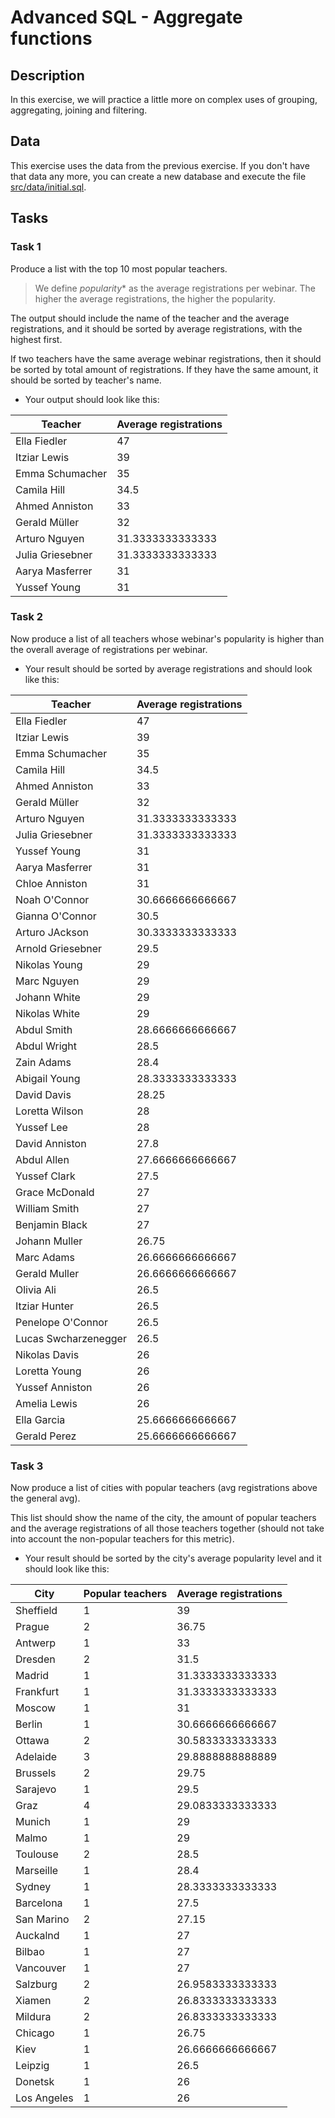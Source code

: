 # Advanced SQL - Aggregate functions

## Description

In this exercise, we will practice a little more on complex uses of grouping, aggregating, joining and filtering.

##

## Data

This exercise uses the data from the previous exercise. If you don't have that data any more, you can create a new database and execute the file [src/data/initial.sql](src/data/initial.sql).

##

## Tasks

###

### Task 1

Produce a list with the top 10 most popular teachers.

> We define *popularity** as the average registrations per webinar. The higher the average registrations, the higher the popularity.

The output should include the name of the teacher and the average registrations, and it should be sorted by average registrations, with the highest first.

If two teachers have the same average webinar registrations, then it should be sorted by total amount of registrations. If they have the same amount, it should be sorted by teacher's name.

- Your output should look like this:

| Teacher          | Average registrations |
|------------------|-----------------------|
| Ella Fiedler     | 47                    |
| Itziar Lewis     | 39                    |
| Emma Schumacher  | 35                    |
| Camila Hill      | 34.5                  |
| Ahmed Anniston   | 33                    |
| Gerald Müller    | 32                    |
| Arturo Nguyen    | 31.3333333333333      |
| Julia Griesebner | 31.3333333333333      |
| Aarya Masferrer  | 31                    |
| Yussef Young     | 31                    |


###

### Task 2

Now produce a list of all teachers whose webinar's popularity is higher than the overall average of registrations per webinar.

- Your result should be sorted by average registrations and should look like this:

| Teacher              | Average registrations |
|----------------------|-----------------------|
| Ella Fiedler         | 47                    |
| Itziar Lewis         | 39                    |
| Emma Schumacher      | 35                    |
| Camila Hill          | 34.5                  |
| Ahmed Anniston       | 33                    |
| Gerald Müller        | 32                    |
| Arturo Nguyen        | 31.3333333333333      |
| Julia Griesebner     | 31.3333333333333      |
| Yussef Young         | 31                    |
| Aarya Masferrer      | 31                    |
| Chloe Anniston       | 31                    |
| Noah O'Connor        | 30.6666666666667      |
| Gianna O'Connor      | 30.5                  |
| Arturo JAckson       | 30.3333333333333      |
| Arnold Griesebner    | 29.5                  |
| Nikolas Young        | 29                    |
| Marc Nguyen          | 29                    |
| Johann White         | 29                    |
| Nikolas White        | 29                    |
| Abdul Smith          | 28.6666666666667      |
| Abdul Wright         | 28.5                  |
| Zain Adams           | 28.4                  |
| Abigail Young        | 28.3333333333333      |
| David Davis          | 28.25                 |
| Loretta Wilson       | 28                    |
| Yussef Lee           | 28                    |
| David Anniston       | 27.8                  |
| Abdul Allen          | 27.6666666666667      |
| Yussef Clark         | 27.5                  |
| Grace McDonald       | 27                    |
| William Smith        | 27                    |
| Benjamin Black       | 27                    |
| Johann Muller        | 26.75                 |
| Marc Adams           | 26.6666666666667      |
| Gerald Muller        | 26.6666666666667      |
| Olivia Ali           | 26.5                  |
| Itziar Hunter        | 26.5                  |
| Penelope O'Connor    | 26.5                  |
| Lucas Swcharzenegger | 26.5                  |
| Nikolas Davis        | 26                    |
| Loretta Young        | 26                    |
| Yussef Anniston      | 26                    |
| Amelia Lewis         | 26                    |
| Ella Garcia          | 25.6666666666667      |
| Gerald Perez         | 25.6666666666667      |


###

### Task 3

Now produce a list of cities with popular teachers (avg registrations above the general avg).

This list should show the name of the city, the amount of popular teachers and the average registrations of all those teachers together (should not take into account the non-popular teachers for this metric).

- Your result should be sorted by the city's average popularity level and it should look like this:

| City        | Popular teachers | Average registrations |
|-------------|------------------|-----------------------|
| Sheffield   | 1                | 39                    |
| Prague      | 2                | 36.75                 |
| Antwerp     | 1                | 33                    |
| Dresden      | 2                | 31.5                  |
| Madrid      | 1                | 31.3333333333333      |
| Frankfurt   | 1                | 31.3333333333333      |
| Moscow      | 1                | 31                    |
| Berlin      | 1                | 30.6666666666667      |
| Ottawa      | 2                | 30.5833333333333      |
| Adelaide    | 3                | 29.8888888888889      |
| Brussels    | 2                | 29.75                 |
| Sarajevo    | 1                | 29.5                  |
| Graz        | 4                | 29.0833333333333      |
| Munich      | 1                | 29                    |
| Malmo       | 1                | 29                    |
| Toulouse    | 2                | 28.5                  |
| Marseille   | 1                | 28.4                  |
| Sydney      | 1                | 28.3333333333333      |
| Barcelona   | 1                | 27.5                  |
| San Marino  | 2                | 27.15                 |
| Auckalnd    | 1                | 27                    |
| Bilbao      | 1                | 27                    |
| Vancouver   | 1                | 27                    |
| Salzburg    | 2                | 26.9583333333333      |
| Xiamen      | 2                | 26.8333333333333      |
| Mildura     | 2                | 26.8333333333333      |
| Chicago     | 1                | 26.75                 |
| Kiev        | 1                | 26.6666666666667      |
| Leipzig     | 1                | 26.5                  |
| Donetsk     | 1                | 26                    |
| Los Angeles | 1                | 26                    |
